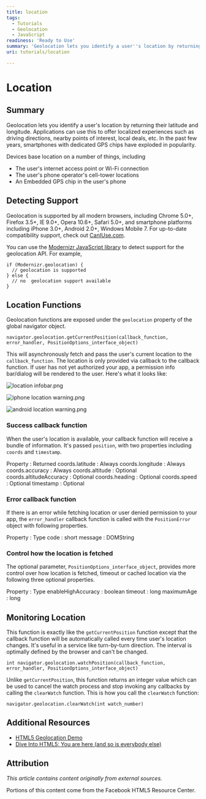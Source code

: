```yaml
---
title: location
tags:
  - Tutorials
  - Geolocation
  - JavaScript
readiness: 'Ready to Use'
summary: 'Geolocation lets you identify a user''s location by returning their latitude and longitude. Applications can use this to offer localized experiences such as driving directions, nearby points of interest, local deals, etc. In the past few years, smartphones with dedicated GPS chips have exploded in popularity.'
uri: tutorials/location

---
```

# Location

## Summary

Geolocation lets you identify a user's location by returning their latitude and longitude. Applications can use this to offer localized experiences such as driving directions, nearby points of interest, local deals, etc. In the past few years, smartphones with dedicated GPS chips have exploded in popularity.

Devices base location on a number of things, including

-   The user's internet access point or Wi-Fi connection
-   The user's phone operator's cell-tower locations
-   An Embedded GPS chip in the user's phone

## Detecting Support

Geolocation is supported by all modern browsers, including Chrome 5.0+, Firefox 3.5+, IE 9.0+, Opera 10.6+, Safari 5.0+, and smartphone platforms including iPhone 3.0+, Android 2.0+, Windows Mobile 7. For up-to-date compatibility support, check out [CanIUse.com](http://www.caniuse.com/#search=geolocation).

You can use the [Modernizr JavaScript library](http://www.modernizr.com/) to detect support for the geolocation API. For example,

    if (Modernizr.geolocation) {
      // geolocation is supported
    } else {
      // no  geolocation support available
    }

## Location Functions

Geolocation functions are exposed under the `geolocation` property of the global navigator object.

    navigator.geolocation.getCurrentPosition(callback_function, error_handler, PositionOptions_interface_object)

This will asynchronously fetch and pass the user's current location to the `callback_function`. The location is only provided via callback to the callback function. If user has not yet authorized your app, a permission info bar/dialog will be rendered to the user. Here's what it looks like:

![location infobar.png](/assets/public/7/7e/location_infobar.png)

![iphone location warning.png](/assets/public/8/88/iphone_location_warning.png)

![android location warning.png](/assets/public/6/6f/android_location_warning.png)

### Success callback function

When the user's location is available, your callback function will receive a bundle of information. It's passed `position`, with two properties including `coords` and `timestamp`.

Property
:   Returned
coords.latitude
:   Always
coords.longitude
:   Always
coords.accuracy
:   Always
coords.altitude
:   Optional
coords.altitudeAccuracy
:   Optional
coords.heading
:   Optional
coords.speed
:   Optional
timestamp
:   Optional

### Error callback function

If there is an error while fetching location or user denied permission to your app, the `error_handler` callback function is called with the `PositionError` object with following properties.

Property
:   Type
code
:   short
message
:   DOMString

### Control how the location is fetched

The optional parameter, `PositionOptions_interface_object`, provides more control over how location is fetched, timeout or cached location via the following three optional properties.

Property
:   Type
enableHighAccuracy
:   boolean
timeout
:   long
maximumAge
:   long

## Monitoring Location

This function is exactly like the `getCurrentPosition` function except that the callback function will be automatically called every time user's location changes. It's useful in a service like turn-by-turn direction. The interval is optimally defined by the browser and can't be changed.

    int navigator.geolocation.watchPosition(callback_function, error_handler, PositionOptions_interface_object)

Unlike `getCurrentPosition`, this function returns an integer value which can be used to cancel the watch process and stop invoking any callbacks by calling the `clearWatch` function. This is how you call the `clearWatch` function:

    navigator.geolocation.clearWatch(int watch_number)

## Additional Resources

-   [HTML5 Geolocation Demo](http://html5demos.com/geo)
-   [Dive Into HTML5: You are here (and so is everybody else)](http://diveintohtml5.info/geolocation.html)

## Attribution

*This article contains content originally from external sources.*

Portions of this content come from the Facebook HTML5 Resource Center.

